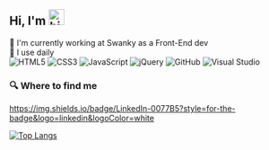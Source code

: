 ## Hi, I'm <Esha /> <img src="https://user-images.githubusercontent.com/1303154/88677602-1635ba80-d120-11ea-84d8-d263ba5fc3c0.gif" width="28px" alt="hi">

🏢 I'm currently working at Swanky as a Front-End dev <br>
🚀 I use daily <br>
![HTML5](https://img.shields.io/badge/html5-%23E34F26.svg?style=for-the-badge&logo=html5&logoColor=white) ![CSS3](https://img.shields.io/badge/css3-%231572B6.svg?style=for-the-badge&logo=css3&logoColor=white) ![JavaScript](https://img.shields.io/badge/javascript-%23323330.svg?style=for-the-badge&logo=javascript&logoColor=%23F7DF1E) ![jQuery](https://img.shields.io/badge/jquery-%230769AD.svg?style=for-the-badge&logo=jquery&logoColor=white) ![GitHub](https://img.shields.io/badge/github-%23121011.svg?style=for-the-badge&logo=github&logoColor=white) ![Visual Studio](https://img.shields.io/badge/Visual%20Studio-5C2D91.svg?style=for-the-badge&logo=visual-studio&logoColor=white)

### 🔍 Where to find me

https://img.shields.io/badge/LinkedIn-0077B5?style=for-the-badge&logo=linkedin&logoColor=white

[![Top Langs](https://github-readme-stats.vercel.app/api/top-langs/?username=Esha98&layout=compact)](https://github.com/anuraghazra/github-readme-stats)
